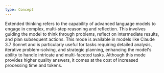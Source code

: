 ```yaml
---
type: Concept
---
```


Extended thinking refers to the capability of advanced language models to engage in complex, multi-step reasoning and reflection. This involves guiding the model to think through problems, reflect on intermediate results, and plan subsequent actions. This mode is available in models like Claude 3.7 Sonnet and is particularly useful for tasks requiring detailed analysis, iterative problem-solving, and strategic planning, enhancing the model's ability to handle intricate and multi-faceted tasks. Although this mode provides higher quality answers, it comes at the cost of increased processing time and tokens.